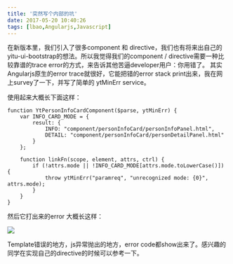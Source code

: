 ```yaml
---
title: '突然写个内部的坑'
date: 2017-05-20 10:40:26
tags: [lbao,Angularjs,Javascript]
---
```


在新版本里，我们引入了很多component 和 directive，我们也有将来出自己的yitu-ui-bootstrap的想法。所以我觉得我们的component / directive需要一种比较靠谱的trace error的方式，来告诉其他苦逼developer用户：你用错了。
其实Angularjs原生的error trace就很好，它能把错的error stack print出来，我在网上survey了一下，并写了简单的 ytMinErr service。

使用起来大概长下面这样：


```
function YtPersonInfoCardComponent($parse, ytMinErr) {
    var INFO_CARD_MODE = {
        result: {
            INFO: "component/personInfoCard/personInfoPanel.html",
            DETAIL: "component/personInfoCard/personDetailPanel.html"
        }
    };

    function linkFn(scope, element, attrs, ctrl) {
        if (!attrs.mode || !INFO_CARD_MODE[attrs.mode.toLowerCase()]) {
            throw ytMinErr("paramreq", "unrecognized mode: {0}", attrs.mode);
        }
    }
}
```
然后它打出来的error 大概长这样：

![](https://github.com/wflkaaa/dragonfly/blob/master/code/images/error-service.png?raw=true)

Template错误的地方，js异常抛出的地方，error code都show出来了。感兴趣的同学在实现自己的directive的时候可以参考一下。
